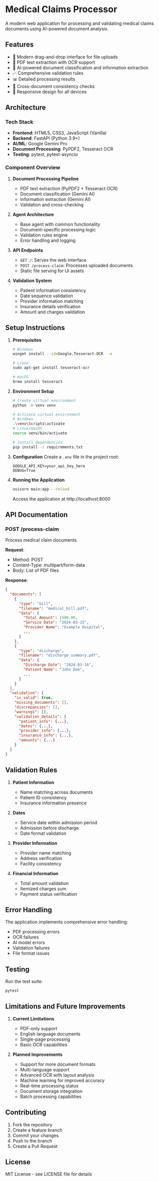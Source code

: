 # Medical Claims Processor

A modern web application for processing and validating medical claims documents using AI-powered document analysis.

## Features

- 🚀 Modern drag-and-drop interface for file uploads
- 📄 PDF text extraction with OCR support
- 🤖 AI-powered document classification and information extraction
- ✅ Comprehensive validation rules
- 📊 Detailed processing results
- 🎯 Cross-document consistency checks
- 📱 Responsive design for all devices

## Architecture

### Tech Stack
- **Frontend**: HTML5, CSS3, JavaScript (Vanilla)
- **Backend**: FastAPI (Python 3.9+)
- **AI/ML**: Google Gemini Pro
- **Document Processing**: PyPDF2, Tesseract OCR
- **Testing**: pytest, pytest-asyncio

### Component Overview

1. **Document Processing Pipeline**
   - PDF text extraction (PyPDF2 + Tesseract OCR)
   - Document classification (Gemini AI)
   - Information extraction (Gemini AI)
   - Validation and cross-checking

2. **Agent Architecture**
   - Base agent with common functionality
   - Document-specific processing logic
   - Validation rules engine
   - Error handling and logging

3. **API Endpoints**
   - `GET /`: Serves the web interface
   - `POST /process-claim`: Processes uploaded documents
   - Static file serving for UI assets

4. **Validation System**
   - Patient information consistency
   - Date sequence validation
   - Provider information matching
   - Insurance details verification
   - Amount and charges validation

## Setup Instructions

1. **Prerequisites**
   ```bash
   # Windows
   winget install --id=Google.Tesseract-OCR  -e

   # Linux
   sudo apt-get install tesseract-ocr

   # macOS
   brew install tesseract
   ```

2. **Environment Setup**
   ```bash
   # Create virtual environment
   python -m venv venv
   
   # Activate virtual environment
   # Windows
   .\venv\Scripts\activate
   # Linux/macOS
   source venv/bin/activate
   
   # Install dependencies
   pip install -r requirements.txt
   ```

3. **Configuration**
   Create a `.env` file in the project root:
   ```env
   GOOGLE_API_KEY=your_api_key_here
   DEBUG=True
   ```

4. **Running the Application**
   ```bash
   uvicorn main:app --reload
   ```
   Access the application at http://localhost:8000

## API Documentation

### POST /process-claim
Process medical claim documents.

**Request**:
- Method: POST
- Content-Type: multipart/form-data
- Body: List of PDF files

**Response**:
```json
{
  "documents": [
    {
      "type": "bill",
      "filename": "medical_bill.pdf",
      "data": {
        "Total Amount": 1500.00,
        "Service Date": "2024-03-15",
        "Provider Name": "Example Hospital",
        ...
      }
    },
    {
      "type": "discharge",
      "filename": "discharge_summary.pdf",
      "data": {
        "Discharge Date": "2024-03-16",
        "Patient Name": "John Doe",
        ...
      }
    }
  ],
  "validation": {
    "is_valid": true,
    "missing_documents": [],
    "discrepancies": [],
    "warnings": [],
    "validation_details": {
      "patient_info": {...},
      "dates": {...},
      "provider_info": {...},
      "insurance_info": {...},
      "amounts": {...}
    }
  }
}
```

## Validation Rules

1. **Patient Information**
   - Name matching across documents
   - Patient ID consistency
   - Insurance information presence

2. **Dates**
   - Service date within admission period
   - Admission before discharge
   - Date format validation

3. **Provider Information**
   - Provider name matching
   - Address verification
   - Facility consistency

4. **Financial Information**
   - Total amount validation
   - Itemized charges sum
   - Payment status verification

## Error Handling

The application implements comprehensive error handling:
- PDF processing errors
- OCR failures
- AI model errors
- Validation failures
- File format issues

## Testing

Run the test suite:
```bash
pytest
```

## Limitations and Future Improvements

1. **Current Limitations**
   - PDF-only support
   - English language documents
   - Single-page processing
   - Basic OCR capabilities

2. **Planned Improvements**
   - Support for more document formats
   - Multi-language support
   - Advanced OCR with layout analysis
   - Machine learning for improved accuracy
   - Real-time processing status
   - Document storage integration
   - Batch processing capabilities

## Contributing

1. Fork the repository
2. Create a feature branch
3. Commit your changes
4. Push to the branch
5. Create a Pull Request

## License

MIT License - see LICENSE file for details 